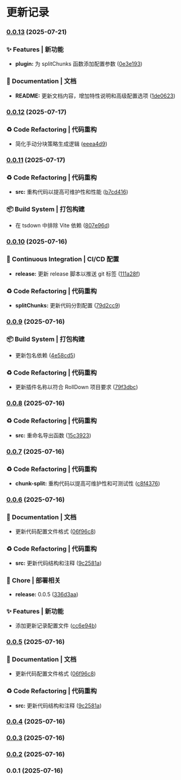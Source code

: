 # 更新记录 


### [0.0.13](https://github.com/782042369/split-chunks/compare/v0.0.12...v0.0.13) (2025-07-21)


### ✨ Features | 新功能

* **plugin:** 为 splitChunks 函数添加配置参数 ([0e3e193](https://github.com/782042369/split-chunks/commit/0e3e193b327463f197b7289e1ea592981e015a91))


### 📝 Documentation | 文档

* **README:** 更新文档内容，增加特性说明和高级配置选项 ([1de0623](https://github.com/782042369/split-chunks/commit/1de06233abff092b26885f587b2b5ea27cca99b5))

### [0.0.12](https://github.com/782042369/split-chunks/compare/v0.0.11...v0.0.12) (2025-07-17)


### ♻️ Code Refactoring | 代码重构

* 简化手动分块策略生成逻辑 ([eeea4d9](https://github.com/782042369/split-chunks/commit/eeea4d9da7dfbd3142426cfb5868e573f3a010b7))

### [0.0.11](https://github.com/782042369/split-chunks/compare/v0.0.10...v0.0.11) (2025-07-17)


### ♻️ Code Refactoring | 代码重构

* **src:** 重构代码以提高可维护性和性能 ([b7cd416](https://github.com/782042369/split-chunks/commit/b7cd4160545f8843c726647b06e7e3d8f8c5f050))


### 📦‍ Build System | 打包构建

* 在 tsdown 中排除 Vite 依赖 ([807e96d](https://github.com/782042369/split-chunks/commit/807e96d669af1bf46647ea6b89a2c0e34b4c3d1b))

### [0.0.10](https://github.com/782042369/split-chunks/compare/v0.0.9...v0.0.10) (2025-07-16)


### 👷 Continuous Integration | CI/CD 配置

* **release:** 更新 release 脚本以推送 git 标签 ([111a28f](https://github.com/782042369/split-chunks/commit/111a28f32df393978db83299d655a23ae33bad26))


### ♻️ Code Refactoring | 代码重构

* **splitChunks:** 更新代码分割配置 ([79d2cc9](https://github.com/782042369/split-chunks/commit/79d2cc9b61a9b186ee5f2a99e12f56c588040718))

### [0.0.9](https://github.com/782042369/split-chunks/compare/v0.0.8...v0.0.9) (2025-07-16)


### 📦‍ Build System | 打包构建

* 更新包名依赖 ([4e58cd5](https://github.com/782042369/split-chunks/commit/4e58cd5801ca1bad0d440cb800b63a7d413b41df))


### ♻️ Code Refactoring | 代码重构

* 更新插件名称以符合 RollDown 项目要求 ([79f3dbc](https://github.com/782042369/split-chunks/commit/79f3dbced9ac2f725db98a2fd58b6c8f8513adf6))

### [0.0.8](https://github.com/782042369/split-chunks/compare/v0.0.7...v0.0.8) (2025-07-16)


### ♻️ Code Refactoring | 代码重构

* **src:** 重命名导出函数 ([15c3923](https://github.com/782042369/split-chunks/commit/15c3923ffa5d0a1f58c0bfbfecd63dd45942a0e1))

### [0.0.7](https://github.com/782042369/split-chunks/compare/v0.0.6...v0.0.7) (2025-07-16)


### ♻️ Code Refactoring | 代码重构

* **chunk-split:** 重构代码以提高可维护性和可测试性 ([c8f4376](https://github.com/782042369/split-chunks/commit/c8f437658aed7bb039b59464fffd68f9d88e3a7e))

### [0.0.6](https://github.com/782042369/split-chunks/compare/v0.0.4...v0.0.6) (2025-07-16)


### 📝 Documentation | 文档

* 更新代码配置文件格式 ([06f96c8](https://github.com/782042369/split-chunks/commit/06f96c85fe06974fe0a3c2ef9eaa9b70d83e87da))


### ♻️ Code Refactoring | 代码重构

* **src:** 更新代码结构和注释 ([9c2581a](https://github.com/782042369/split-chunks/commit/9c2581ac1713eec54849777311f4180207bb6dc5))


### 🚀 Chore | 部署相关

* **release:** 0.0.5 ([336d3aa](https://github.com/782042369/split-chunks/commit/336d3aa6082f63cba428622d2c0de94b2582c295))


### ✨ Features | 新功能

* 添加更新记录配置文件 ([cc6e94b](https://github.com/782042369/split-chunks/commit/cc6e94b49c64b5a9d26fe05d1984dc079de0914f))

### [0.0.5](https://github.com/782042369/split-chunks/compare/v0.0.4...v0.0.5) (2025-07-16)


### 📝 Documentation | 文档

* 更新代码配置文件格式 ([06f96c8](https://github.com/782042369/split-chunks/commit/06f96c85fe06974fe0a3c2ef9eaa9b70d83e87da))


### ♻️ Code Refactoring | 代码重构

* **src:** 更新代码结构和注释 ([9c2581a](https://github.com/782042369/split-chunks/commit/9c2581ac1713eec54849777311f4180207bb6dc5))

### [0.0.4](https://github.com/782042369/split-chunks/compare/v0.0.3...v0.0.4) (2025-07-16)

### [0.0.3](https://github.com/782042369/split-chunks/compare/v0.0.2...v0.0.3) (2025-07-16)

### [0.0.2](https://github.com/782042369/split-chunks/compare/v0.0.1...v0.0.2) (2025-07-16)

### 0.0.1 (2025-07-16)
